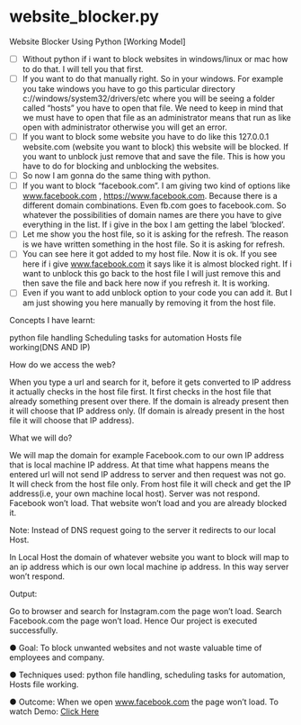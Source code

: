 # website_blocker.py
Website Blocker Using Python [Working Model]

- [ ] Without python if i want to block websites in windows/linux or mac how to do that. I will tell you that first.
- [ ] If you want to do that manually right. So in your windows. For example you take windows you have to go this particular directory c://windows/system32/drivers/etc where you will be seeing a folder called “hosts” you have to open that file. We need to keep in mind that we must have to open that file as an administrator means that run as like open with administrator otherwise you will get an error.
- [ ] If you want to block some website you have to do like this 127.0.0.1 website.com (website you want to block) this website will be blocked. If you want to unblock just remove that and save the file. This is how you have to do for blocking and unblocking the websites. 
- [ ] So now I am gonna do the same thing with python.
- [ ] If you want to block “facebook.com”. I am giving two kind of options like www.facebook.com , https://www.facebook.com. Because there is a different domain combinations. Even fb.com goes to facebook.com. So whatever the possibilities of domain names are there you have to give everything in the list. If i give in the box I am getting the label ‘blocked’.
- [ ] Let me show you the host file, so it is asking for the refresh. The reason is we have written something in the host file. So it is asking for refresh.
- [ ] You can see here it got added to my host file. Now it is ok. If you see here if i give www.facebook.com it says like it is almost blocked right. If i want to unblock this go back to the host file I will just remove this and then save the file and back here now if you refresh it. It is working. 
- [ ] Even if you want to add unblock option to your code you can add it. But I am just showing you here manually by removing it from the host file.

Concepts I have learnt:

python  file handling
Scheduling tasks for automation
Hosts file working(DNS AND IP)

How do we access the web?

When you type a url and search for it, before it gets converted to IP address it actually checks in the host file first.
It first checks in the host file that already something present over there. If the domain is already present then it will choose that IP address only. 
(If domain is already present in the host file it will choose that IP address).

What we will do?

We will map the domain for example Facebook.com to our own IP address that is local machine IP address. 
At that time what happens means the entered url will not send IP address to server and then request was not go. 
It will check from the host file only. From host file it will check and get the IP address(i.e,  your own machine local host). 
Server was not respond. Facebook won’t load. That website won’t load and you are already blocked it.

Note: Instead of DNS request going to the server it redirects to our local Host. 

In Local Host the domain of whatever website you want to block will map to an ip address which is our own local machine ip address. 
In this way server won’t respond.

Output:

Go to browser and search for Instagram.com the page won’t load. Search Facebook.com the page won’t load. 
Hence Our project is executed successfully.

● Goal: To block unwanted websites and not waste valuable time of employees and company. 

● Techniques used: python file handling, scheduling tasks for automation, Hosts file working. 

● Outcome: When we open www.facebook.com the page won’t load.
To watch Demo: [Click Here](https://drive.google.com/file/d/1S4fNNU1DojRN2rrnQXkhfWTATIwwBy2e/view?usp=sharing)


               
